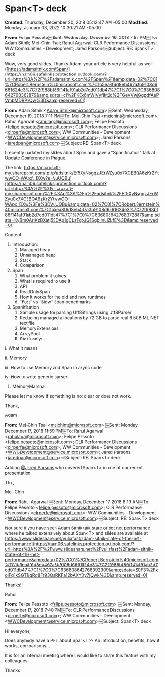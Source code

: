 # Span\<T\> deck

**Created**: Thursday, December 20, 2018 05:12:47 AM -05:00
**Modified**: Monday, January 03, 2022 10:30:21 AM -05:00


**<span style="">From:</span>** <span style="">Felipe Pessoto</span><span style="">￼</span><span style="">Sent:</span> <span style="">Wednesday, December 19, 2018 7:57 PM</span><span style="">￼</span><span style="">To:</span> <span style="">Adam Sitnik; Mei-Chin Tsai; Rahul Agarwal; CLR Performance Discussions; WW Communities - Development; Jared Parsons</span><span style="">￼</span><span style="">Subject:</span> <span style="">RE: Span&lt;T&gt; deck</span>

<span style=""> </span>

<span style="">Wow, very good slides. Thanks Adam, your article is very helpful, as well (</span>[https://adamsitnik.com/Span/](https://nam06.safelinks.protection.outlook.com/?url=https%3A%2F%2Fadamsitnik.com%2FSpan%2F&amp;data=02%7C01%7CRobert.Bernstein%40microsoft.com%7C1b5ea8f6d8eb467a3b9108d6661624e3%7C72f988bf86f141af91ab2d7cd011db47%7C1%7C0%7C636808642768362879&amp;sdata=cj%2FKEk6mWIVyfjkt2c%2FGeVVwjGgpdfAePVmbMDRPvQw%3D&amp;reserved=0)<span style="">).</span>

<span style=""> </span>

<span style=""> </span>

**<span style="">From:</span>** <span style="">Adam Sitnik</span> &lt;Adam.Sitnik@microsoft.com<span style="">&gt;</span> <span style="">￼</span><span style="">Sent:</span> <span style="">Wednesday, December 19, 2018 7:11 PM</span><span style="">￼</span><span style="">To:</span> <span style="">Mei-Chin Tsai</span> &lt;meichint@microsoft.com<span style="">&gt;; Rahul Agarwal</span> &lt;rahulaga@microsoft.com<span style="">&gt;; Felipe Pessoto</span> &lt;felipe.pessoto@microsoft.com<span style="">&gt;; CLR Performance Discussions</span> &lt;clrperfe@microsoft.com<span style="">&gt;; WW Communities - Development</span> &lt;WWCDevelopment@service.microsoft.com<span style="">&gt;; Jared Parsons</span> &lt;jaredpar@microsoft.com<span style="">&gt;</span><span style="">￼</span><span style="">Subject:</span> <span style="">RE: Span&lt;T&gt; deck</span>

<span style=""> </span>

<span style="">I recently updated my slides about Span and gave a &quot;Spanification&quot; talk at</span> [Update Conference](https://nam06.safelinks.protection.outlook.com/?url=https%3A%2F%2Fwww.updateconference.net%2Fen%2Fsession%2Fspanification&amp;data=02%7C01%7CRobert.Bernstein%40microsoft.com%7C1b5ea8f6d8eb467a3b9108d6661624e3%7C72f988bf86f141af91ab2d7cd011db47%7C1%7C0%7C636808642768372887&amp;sdata=MZ0fAxzGcYtFYxEUGE6jHSvqF4Aqs3VuHFWOg5efJvQ%3D&amp;reserved=0) <span style="">in Prague.</span>

<span style=""> </span>

<span style="">The link:</span> [https://microsoft-my.sharepoint.com/:p:/p/adsitnik/Ef5XyNsgqzJErWZyu0x7XCEBQA6zKr2YtwwOO-WApx\_DXw?e=VuUQBu](https://nam06.safelinks.protection.outlook.com/?url=https%3A%2F%2Fmicrosoft-my.sharepoint.com%2F%3Ap%3A%2Fp%2Fadsitnik%2FEf5XyNsgqzJErWZyu0x7XCEBQA6zKr2YtwwOO-WApx_DXw%3Fe%3DVuUQBu&amp;data=02%7C01%7CRobert.Bernstein%40microsoft.com%7C1b5ea8f6d8eb467a3b9108d6661624e3%7C72f988bf86f141af91ab2d7cd011db47%7C1%7C0%7C636808642768372887&amp;sdata=KyBmOAriKzBXatj5SDAp1gCLzFgoJG16gbIlnLlZLfE%3D&amp;reserved=0)

<span style=""> </span>

<span lang="pl" style="">Content:</span>

1. <span lang="pl" style="">Introduction:</span>
    1. <span lang="en-US"><span lang="pl" style="">Managed heap</span></span>
    2. <span lang="en-US"><span lang="pl" style="">Unmanaged heap</span></span>
    3. <span lang="en-US"><span lang="pl" style="">Stack</span></span>
    4. <span lang="en-US"><span lang="pl" style="">Comparison</span></span>
2. <span lang="pl" style="">Span</span>
    1. <span lang="en-US"><span lang="pl" style="">What problem it solves</span></span>
    2. <span lang="en-US"><span style="">What is required to use it</span></span>
    3. <span lang="en-US"><span style="">API</span></span>
    4. <span lang="en-US"><span style="">ReadOnlySpan</span></span>
    5. <span lang="en-US"><span style="">How it works for the old and new runtimes</span></span>
    6. <span lang="en-US"><span style="">“Fast” vs “Slow” Span benchmarks</span></span>
3. <span style="">Spanification</span>
    1. <span lang="en-US"><span style="">Sample usage for parsing Utf8Strings using Utf8Parser</span></span>
    2. <span lang="en-US"><span style="">Reducing managed allocations by 72 GB to parse real 6.5GB ML.NET text file</span></span>
    3. <span lang="en-US"><span style="">MemoryExtensions</span></span>
    4. <span lang="en-US"><span style="">ArrayPool</span></span>
    5. <span lang="en-US"><span style="">Stack only:</span></span>

<span style="">                                                               </span><span style="">i.</span><span style="">      </span><span style="">What it means</span>

<span style="">                                                             </span><span style="">ii.</span><span style="">      </span><span style="">Memory</span>

<span style="">                                                           </span><span style="">iii.</span><span style="">      </span><span style="">How to use Memory and Span in async code</span>

<span style="">                                                           </span><span style="">iv.</span><span style="">      </span><span style="">How to write generic parser</span>

1. <span lang="en-US"><span style="">MemoryMarshal</span></span>

<span style=""> </span>

<span style="">Please let me know if something is not clear or does not work.</span>

<span style=""> </span>

<span style="">Thank,</span>

<span style="">Adam</span>

<span style=""> </span>

**<span style="">From:</span>** <span style="">Mei-Chin Tsai &lt;</span>meichint@microsoft.com<span style="">&gt;</span> <span style="">￼</span><span style="">Sent:</span> <span style="">Monday, December 17, 2018 11:59 PM</span><span style="">￼</span><span style="">To:</span> <span style="">Rahul Agarwal &lt;</span>rahulaga@microsoft.com<span style="">&gt;; Felipe Pessoto &lt;</span>felipe.pessoto@microsoft.com<span style="">&gt;; CLR Performance Discussions &lt;</span>clrperfe@microsoft.com<span style="">&gt;; WW Communities - Development &lt;</span>WWCDevelopment@service.microsoft.com<span style="">&gt;; Jared Parsons &lt;</span>jaredpar@microsoft.com<span style="">&gt;</span><span style="">￼</span><span style="">Subject:</span> <span style="">RE: Span&lt;T&gt; deck</span>

<span lang="pl" style=""> </span>

<span style="">Adding</span> [@Jared Parsons](mailto:jaredpar@microsoft.com) <span style="">who covered Span&lt;T&gt; in one of our recent presentation.</span>

<span style=""> </span>

<span style="">Thx,</span>

<span style="">Mei-Chin</span>

<span style=""> </span>

**<span style="">From:</span>** <span style="">Rahul Agarwal</span> <span style="">￼</span><span style="">Sent:</span> <span style="">Monday, December 17, 2018 6:19 AM</span><span style="">￼</span><span style="">To:</span> <span style="">Felipe Pessoto &lt;</span>felipe.pessoto@microsoft.com<span style="">&gt;; CLR Performance Discussions &lt;</span>clrperfe@microsoft.com<span style="">&gt;; WW Communities - Development &lt;</span>WWCDevelopment@service.microsoft.com<span style="">&gt;</span><span style="">￼</span><span style="">Subject:</span> <span style="">RE: Span&lt;T&gt; deck</span>

<span style=""> </span>

<span style="">Not sure if you have seen Adam Sitnik talk</span> [state of dot net performance](https://nam06.safelinks.protection.outlook.com/?url=https%3A%2F%2Fwww.youtube.com%2Fwatch%3Fv%3DCSPSvBeqJ9c&amp;data=02%7C01%7CRobert.Bernstein%40microsoft.com%7C1b5ea8f6d8eb467a3b9108d6661624e3%7C72f988bf86f141af91ab2d7cd011db47%7C1%7C0%7C636808642768382896&amp;sdata=fP06vruXdWc7brDYdPCcQ0fdUjAYItn7ZQY72M6Gkq8%3D&amp;reserved=0) <span style="">where he talked extensively about Span&lt;T&gt; and slides are available at</span> [https://www.slideshare.net/yuliafast/adam-sitnik-state-of-the-net-performance](https://nam06.safelinks.protection.outlook.com/?url=https%3A%2F%2Fwww.slideshare.net%2Fyuliafast%2Fadam-sitnik-state-of-the-net-performance&amp;data=02%7C01%7CRobert.Bernstein%40microsoft.com%7C1b5ea8f6d8eb467a3b9108d6661624e3%7C72f988bf86f141af91ab2d7cd011db47%7C1%7C0%7C636808642768392909&amp;sdata=S0F3%2FxolFq1kSGTNqRd8Fr93QaRKFa12bAXYDy7jQwk%3D&amp;reserved=0)

<span style=""> </span>

<span style="">Thanks!!</span>

<span style="">Rahul</span>

<span style=""> </span>

**<span style="">From:</span>** <span style="">Felipe Pessoto &lt;</span>felipe.pessoto@microsoft.com<span style="">&gt;</span> <span style="">￼</span><span style="">Sent:</span> <span style="">Monday, December 17, 2018 7:40 PM</span><span style="">￼</span><span style="">To:</span> <span style="">CLR Performance Discussions &lt;</span>clrperfe@microsoft.com<span style="">&gt;; WW Communities - Development &lt;</span>WWCDevelopment@service.microsoft.com<span style="">&gt;</span><span style="">￼</span><span style="">Subject:</span> <span style="">Span&lt;T&gt; deck</span>

<span style=""> </span>

<span style="">Hi everyone,</span>

<span style=""> </span>

<span style="">Does anybody have a PPT about Span&lt;T&gt;? An introduction, benefits, how it works, comparisons...</span>

<span style="">It is for an internal meeting where I would like to share this feature with my colleagues.</span>

<span style="">Thanks</span>